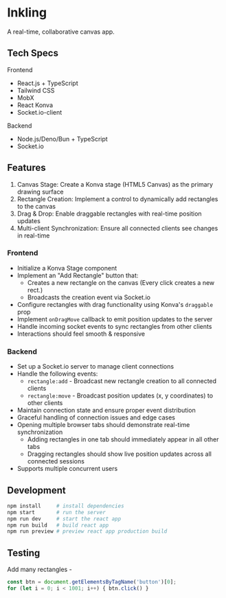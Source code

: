 # Inkling

A real-time, collaborative canvas app.

## Tech Specs

Frontend

- React.js + TypeScript
- Tailwind CSS
- MobX
- React Konva
- Socket.io-client

Backend

- Node.js/Deno/Bun + TypeScript
- Socket.io

## Features

1. Canvas Stage: Create a Konva stage (HTML5 Canvas) as the primary drawing surface
2. Rectangle Creation: Implement a control to dynamically add rectangles to the canvas
3. Drag & Drop: Enable draggable rectangles with real-time position updates
4. Multi-client Synchronization: Ensure all connected clients see changes in real-time

### Frontend

- Initialize a Konva Stage component
- Implement an "Add Rectangle" button that:
  - Creates a new rectangle on the canvas (Every click creates a new rect.)
  - Broadcasts the creation event via Socket.io
- Configure rectangles with drag functionality using Konva's `draggable` prop
- Implement `onDragMove` callback to emit position updates to the server
- Handle incoming socket events to sync rectangles from other clients
- Interactions should feel smooth & responsive

### Backend

- Set up a Socket.io server to manage client connections
- Handle the following events:
  - `rectangle:add` - Broadcast new rectangle creation to all connected clients
  - `rectangle:move` - Broadcast position updates (x, y coordinates) to other clients
- Maintain connection state and ensure proper event distribution
- Graceful handling of connection issues and edge cases
- Opening multiple browser tabs should demonstrate real-time synchronization
  - Adding rectangles in one tab should immediately appear in all other tabs
  - Dragging rectangles should show live position updates across all connected sessions
- Supports multiple concurrent users

## Development

```bash
npm install     # install dependencies
npm start       # run the server
npm run dev     # start the react app
npm run build   # build react app
npm run preview # preview react app production build
```

## Testing

Add many rectangles -

```TypeScript
const btn = document.getElementsByTagName('button')[0];
for (let i = 0; i < 1001; i++) { btn.click() }
```
